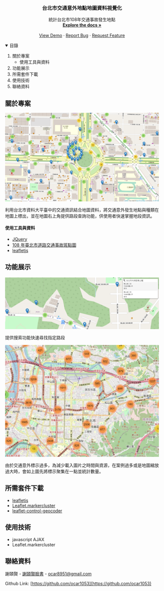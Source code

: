 <br />
<p align="center">

  <h3 align="center">台北市交通意外地點地圖資料視覺化</h3>

  <p align="center">
        統計台北市108年交通事故發生地點
    <br />
    <a href="https://github.com/ocar1053/datavisualization"><strong>Explore the docs »</strong></a>
    <br />
    <br />
    <a href="https://ocar1053.github.io/datavisualization/">View Demo</a>
    ·
    <a href="https://github.com/ocar1053/datavisualization/issues">Report Bug</a>
    ·
    <a href="https://github.com/ocar1053/datavisualization/pulls">Request Feature</a>
  </p>
</p>

<!-- TABLE OF CONTENTS -->
<details open="open">
  <summary>目錄</summary>
  <ol>
    <li>
      關於專案</a>
      <ul>
        <li>使用工具與資料</a></li>
      </ul>
    </li>
    </li>
    <li>功能展示</a></li>
    <li>所需套件下載</a></li>
    <li>使用技術</a></li>
    <li>聯絡資料</a></li>
  </ol>
</details>

<!-- ABOUT THE PROJECT -->

## 關於專案

![Product Name Screen Shot][product-screenshot]

利用台北市資料大平臺中的交通資訊結合地圖資料，將交通意外發生地點與種類在地圖上標出，並在地圖右上角提供路段查詢功能，供使用者快速掌握地段資訊。

#### 使用工具與資料

-   [JQuery](https://jquery.com)
-   [108 年臺北市道路交通事故斑點圖](https://data.taipei/#/dataset/detail?id=0554bac7-cbc2-4ef3-a55e-0aad3dd4ee1d/)
-   [leafletjs](https://leafletjs.com/)

<!-- GETTING STARTED -->

## 功能展示

![Product Name Screen Shot][searchs-screenshot]

提供搜索功能快速尋找指定路段

![Product Name Screen Shot][resource-screenshot]

由於交通意外標示過多，為減少載入圖片之時間與資源，在案例過多或是地圖縮放過大時，會如上圖先將標示聚集在一點並統計數量。

## 所需套件下載

-   [leafletjs](https://leafletjs.com/)
-   [Leaflet.markercluster](https://github.com/Leaflet/Leaflet.markercluster)
-   [leaflet-control-geocoder](https://github.com/perliedman/leaflet-control-geocoder)

## 使用技術

-   javascript AJAX
-   Leaflet.markercluster

## 聯絡資料

謝頤賢 - [謝頤賢臉書](https://www.facebook.com/profile.php?id=100002653454736) - ocar8951@gmail.com

Github Link: [https://github.com/ocar1053](https://github.com/ocar1053)

[product-screenshot]: images/car.png
[searchs-screenshot]: images/search.png
[resource-screenshot]: images/resouce.png
